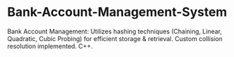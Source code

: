 # Bank-Account-Management-System
Bank Account Management: Utilizes hashing techniques (Chaining, Linear, Quadratic, Cubic Probing) for efficient storage &amp; retrieval. Custom collision resolution implemented. C++.
